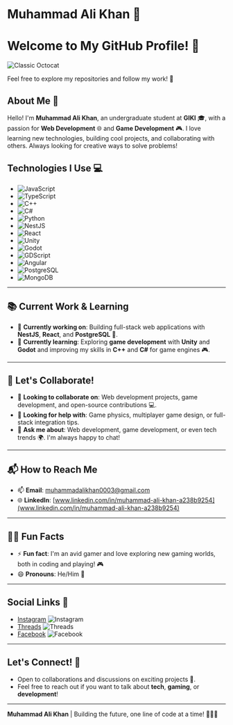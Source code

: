 # Muhammad Ali Khan 👋

# Welcome to My GitHub Profile! 🎉

![Classic Octocat](https://github.githubassets.com/images/icons/emoji/octocat.png)

Feel free to explore my repositories and follow my work! 🚀

## About Me 🌟
Hello! I'm **Muhammad Ali Khan**, an undergraduate student at **GIKI** 🎓, with a passion for **Web Development** 🌐 and **Game Development** 🎮. I love learning new technologies, building cool projects, and collaborating with others. Always looking for creative ways to solve problems!

## Technologies I Use 💻

- ![JavaScript](https://img.shields.io/badge/JavaScript-efd81d?style=flat-square&logo=javascript&logoColor=black) 
- ![TypeScript](https://img.shields.io/badge/TypeScript-3178C6?style=flat-square&logo=typescript&logoColor=white)
- ![C++](https://img.shields.io/badge/C++-00599C?style=flat-square&logo=cplusplus&logoColor=white)
- ![C#](https://img.shields.io/badge/C%23-239120?style=flat-square&logo=c-sharp&logoColor=white)
- ![Python](https://img.shields.io/badge/Python-3776AB?style=flat-square&logo=python&logoColor=white)
- ![NestJS](https://img.shields.io/badge/NestJS-E0234E?style=flat-square&logo=nestjs&logoColor=white)
- ![React](https://img.shields.io/badge/React-61DAFB?style=flat-square&logo=react&logoColor=black)
- ![Unity](https://img.shields.io/badge/Unity-000000?style=flat-square&logo=unity&logoColor=white)
- ![Godot](https://img.shields.io/badge/Godot-358BFF?style=flat-square&logo=godot-engine&logoColor=white)
- ![GDScript](https://img.shields.io/badge/GDScript-355D4B?style=flat-square&logo=godot&logoColor=white)
- ![Angular](https://img.shields.io/badge/Angular-DD0031?style=flat-square&logo=angular&logoColor=white)
- ![PostgreSQL](https://img.shields.io/badge/PostgreSQL-336791?style=flat-square&logo=postgresql&logoColor=white)
- ![MongoDB](https://img.shields.io/badge/MongoDB-47A248?style=flat-square&logo=mongodb&logoColor=white)

---

## 📚 Current Work & Learning

- 🔭 **Currently working on**: Building full-stack web applications with **NestJS**, **React**, and **PostgreSQL** 🚀.
- 🌱 **Currently learning**: Exploring **game development** with **Unity** and **Godot** and improving my skills in **C++** and **C#** for game engines 🎮.
  
---

## 🤝 Let's Collaborate!

- 👯 **Looking to collaborate on**: Web development projects, game development, and open-source contributions 💻.
- 🤔 **Looking for help with**: Game physics, multiplayer game design, or full-stack integration tips.
- 💬 **Ask me about**: Web development, game development, or even tech trends 🌍. I'm always happy to chat!
  
---

## 📬 How to Reach Me

- 📫 **Email**: [muhammadalikhan0003@gmail.com](mailto:muhammadalikhan0003@gmail.com)
- 🌐 **LinkedIn**: [www.linkedin.com/in/muhammad-ali-khan-a238b9254](www.linkedin.com/in/muhammad-ali-khan-a238b9254)
  
---

## 🧑‍💻 Fun Facts

- ⚡ **Fun fact**: I'm an avid gamer and love exploring new gaming worlds, both in coding and playing! 🎮
- 😄 **Pronouns**: He/Him 👦
  
---

## Social Links 📲

- [Instagram](https://www.instagram.com/muhammad_ali_khan_009/) ![Instagram](https://img.shields.io/badge/Instagram-E4405F?style=flat-square&logo=instagram&logoColor=white)
- [Threads](https://www.threads.net/@muhammad_ali_khan_009) ![Threads](https://img.shields.io/badge/Threads-262626?style=flat-square&logo=threads&logoColor=white)
- [Facebook](https://www.facebook.com/profile.php?id=100094497068000) ![Facebook](https://img.shields.io/badge/Facebook-1877F2?style=flat-square&logo=facebook&logoColor=white)

---

## Let's Connect! 🤝
- Open to collaborations and discussions on exciting projects 🌱. 
- Feel free to reach out if you want to talk about **tech**, **gaming**, or **development**!

---

**Muhammad Ali Khan** | Building the future, one line of code at a time! 👨‍💻✨

